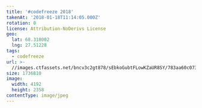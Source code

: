 ```yaml
---
title: '#codefreeze 2018'
takenAt: '2018-01-18T11:14:05.000Z'
rotation: 0
license: Attribution-NoDerivs License
geo:
  lat: 68.318002
  lng: 27.51228
tags:
  - codefreeze
url: >-
  //images.ctfassets.net/bncv3c2gt878/sEbkoGubtFLowKZaUR8SY/783aa60c07382ce9ca11902b3c863436/codefreeze-2018_39091606594_o
size: 1736810
image:
  width: 4192
  height: 2358
contentType: image/jpeg
---
```


